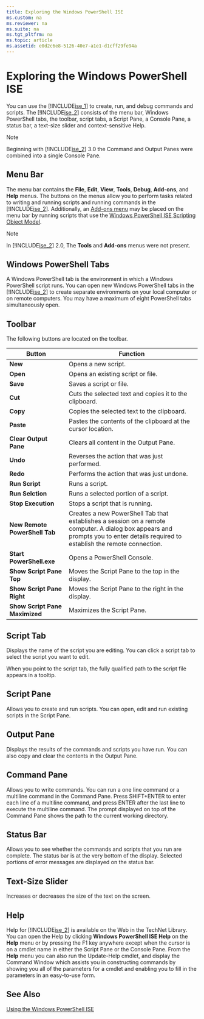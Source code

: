 ```yaml
---
title: Exploring the Windows PowerShell ISE
ms.custom: na
ms.reviewer: na
ms.suite: na
ms.tgt_pltfrm: na
ms.topic: article
ms.assetid: e0d2c6e8-5126-40e7-a1e1-d1cff29fe94a
---
```

# Exploring the Windows PowerShell ISE
You can use the [!INCLUDE[ise_1](../Token/ise_1_md.md)] to create, run, and debug commands and scripts. The [!INCLUDE[ise_2](../Token/ise_2_md.md)] consists of the menu bar, Windows PowerShell tabs, the toolbar, script tabs, a Script Pane, a Console Pane, a status bar, a text\-size slider and context\-sensitive Help.

> [!NOTE]
> Beginning with [!INCLUDE[ise_2](../Token/ise_2_md.md)] 3.0 the Command and Output Panes were combined into a single Console Pane.

## Menu Bar
The menu bar contains the **File**, **Edit**, **View**, **Tools**, **Debug**, **Add\-ons**, and **Help** menus. The buttons on the menus allow you to perform tasks related to writing and running scripts and running commands in the [!INCLUDE[ise_2](../Token/ise_2_md.md)]. Additionally, an [Add-ons menu](assetId:///412dd662-417a-4661-ada2-558802d0f6d2#submenus) may be placed on the menu bar by running scripts that use the [Windows PowerShell ISE Scripting Object Model](assetId:///1737ddb7-c20d-4e6b-a0d3-68cc2650f2a1).

> [!NOTE]
> In [!INCLUDE[ise_2](../Token/ise_2_md.md)] 2.0, The **Tools** and **Add\-ons** menus were not present.

## Windows PowerShell Tabs
A Windows PowerShell tab is the environment in which a Windows PowerShell script runs. You can open new Windows PowerShell tabs in the [!INCLUDE[ise_2](../Token/ise_2_md.md)] to create separate environments on your local computer or on remote computers. You may have a maximum of eight PowerShell tabs simultaneously open.

## Toolbar
The following buttons are located on the toolbar.

|Button|Function|
|----------|------------|
|**New**|Opens a new script.|
|**Open**|Opens an existing script or file.|
|**Save**|Saves a script or file.|
|**Cut**|Cuts the selected text and copies it to the clipboard.|
|**Copy**|Copies the selected text to the clipboard.|
|**Paste**|Pastes the contents of the clipboard at the cursor location.|
|**Clear Output Pane**|Clears all content in the Output Pane.|
|**Undo**|Reverses the action that was just performed.|
|**Redo**|Performs the action that was just undone.|
|**Run Script**|Runs a script.|
|**Run Selction**|Runs a selected portion of a script.|
|**Stop Execution**|Stops a script that is running.|
|**New Remote PowerShell Tab**|Creates a new PowerShell Tab that establishes a session on a remote computer. A dialog box appears and prompts you to enter details required to establish the remote connection.|
|**Start PowerShell.exe**|Opens a PowerShell Console.|
|**Show Script Pane Top**|Moves the Script Pane to the top in the display.|
|**Show Script Pane Right**|Moves the Script Pane to the right in the display.|
|**Show Script Pane Maximized**|Maximizes the Script Pane.|

## Script Tab
Displays the name of the script you are editing. You can click a script tab to select the script you want to edit.

When you point to the script tab, the fully qualified path to the script file appears in a tooltip.

## Script Pane
Allows you to create and run scripts. You can open, edit and run existing scripts in the Script Pane.

## Output Pane
Displays the results of the commands and scripts you have run. You can also copy and clear the contents in the Output Pane.

## Command Pane
Allows you to write commands. You can run a one line command or a multiline command in the Command Pane. Press SHIFT\+ENTER to enter each line of a multiline command, and press ENTER after the last line to execute the multiline command. The prompt displayed on top of the Command Pane shows the path to the current working directory.

## Status Bar
Allows you to see whether the commands and scripts that you run are complete. The status bar is at the very bottom of the display. Selected portions of error messages are displayed on the status bar.

## Text\-Size Slider
Increases or decreases the size of the text on the screen.

## Help
Help for [!INCLUDE[ise_2](../Token/ise_2_md.md)] is available on the Web in the TechNet Library. You can open the Help by clicking **Windows PowerShell ISE Help** on the **Help** menu or by pressing the F1 key anywhere except when the cursor is on a cmdlet name in either the Script Pane or the Console Pane. From the **Help** menu you can also run the Update\-Help cmdlet, and display the Command Window which assists you in constructing commands by showing you all of the parameters for a cmdlet and enabling you to fill in the parameters in an easy\-to\-use form.

## See Also
[Using the Windows PowerShell ISE](../Topic/Using-the-Windows-PowerShell-ISE.md)

